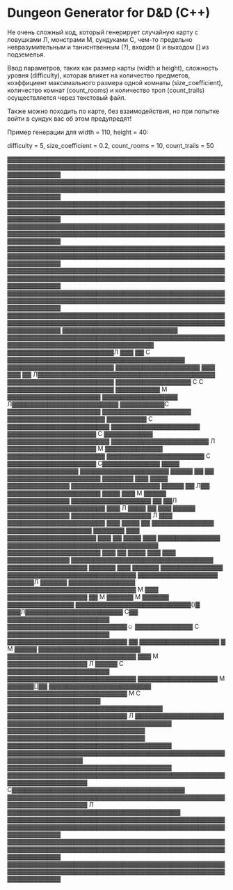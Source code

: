 # Dungeon Generator for D&D (C++)

Не очень сложный код, который генерирует случайную карту с ловушками Л, монстрами М, сундуками С, чем-то предельно невразумительным и таниснтвенным (?), входом () и выходом [] из подземелья.

Ввод параметров, таких как размер карты (width и height), сложность уровня (difficulty), которая влияет на количество предметов, коэффициент максимального размера одной комнаты (size_coefficient), количество комнат (count_rooms) и количество троп (count_trails) осуществляется через текстовый файл.

Также можно походить по карте, без взаимодействия, но при попытке войти в сундук вас об этом предупредят!

Пример генерации для width = 110, height = 40:

<!-- difficulty = 4, size_coefficient = 0.1, count_rooms = 15, count_trails = 30
![4 0 1 15 30](https://github.com/Klapeyrof/D-D/assets/113589355/edfc2eab-ced8-451e-9b15-f71d8512b540)

difficulty = 4, size_coefficient = 0.6, count_rooms = 5, count_trails = 10
![4 0 6 5 10](https://github.com/Klapeyrof/D-D/assets/113589355/076269b3-c5d5-44c0-b557-c38482dd2183)
 -->

difficulty = 5, size_coefficient = 0.2, count_rooms = 10, count_trails = 50

  ▓▓▓▓▓▓▓▓▓▓▓▓▓▓▓▓▓▓▓▓▓▓▓▓▓▓▓▓▓▓▓▓▓▓▓▓▓▓▓▓▓▓▓▓▓▓▓▓▓▓▓▓▓▓▓▓▓▓▓▓▓▓▓▓▓▓▓▓▓▓▓▓▓▓▓▓▓▓▓▓▓▓▓▓▓▓▓▓▓▓▓▓▓▓▓▓▓▓▓▓▓▓▓▓▓▓▓▓▓▓
  ▓▓▓▓▓▓▓▓▓▓▓▓▓▓▓▓▓▓▓▓▓▓▓▓▓▓▓▓▓▓▓▓▓▓▓▓▓▓▓▓▓▓▓▓▓▓▓▓▓▓▓▓▓▓▓▓▓▓▓▓▓▓▓▓▓▓▓▓▓▓▓▓▓▓▓▓▓▓▓▓▓▓▓▓▓▓▓▓▓▓▓▓▓▓▓▓▓▓▓▓▓▓▓▓▓▓▓▓▓▓
  ▓▓▓▓▓▓▓▓▓▓▓▓▓▓▓▓▓▓▓▓▓▓▓▓▓▓▓▓▓▓▓▓▓▓▓▓▓▓▓▓▓▓▓▓▓▓▓▓▓▓▓▓▓▓▓▓▓▓▓▓▓▓▓▓▓▓▓▓▓▓▓▓▓▓▓▓▓▓▓▓▓▓▓▓▓▓▓▓▓▓▓▓▓▓▓▓▓▓▓▓▓▓▓▓▓▓▓▓▓▓
  ▓▓▓▓▓▓▓▓▓▓▓▓▓▓▓▓▓▓▓▓▓▓▓▓▓▓▓▓▓▓▓▓▓▓▓▓▓▓▓▓▓▓▓▓▓▓▓▓▓▓▓▓▓▓▓▓▓▓▓▓▓▓▓▓▓▓▓▓▓▓▓▓▓▓▓▓▓▓▓▓▓▓▓▓▓▓▓▓▓▓▓▓▓▓▓▓▓▓▓▓▓▓▓▓▓▓▓▓▓▓
  ▓▓▓▓▓▓▓▓▓▓▓▓▓▓▓▓▓▓▓▓▓▓▓▓▓▓▓▓▓▓▓▓▓▓▓▓▓▓▓▓▓▓▓▓▓▓▓▓▓▓▓▓▓▓▓▓▓▓▓▓▓▓▓▓▓▓▓▓▓▓▓▓▓▓▓▓▓▓▓▓▓▓▓▓▓▓▓▓▓▓▓▓▓▓▓▓▓▓▓▓▓▓▓▓▓▓▓▓▓▓
  ▓▓▓▓▓▓▓▓▓▓▓▓▓▓▓▓▓▓▓▓▓▓▓▓▓▓▓▓▓▓▓▓▓▓▓▓▓▓▓▓▓▓▓▓▓▓▓▓▓▓▓▓▓▓▓▓▓▓▓▓▓▓▓▓▓▓▓▓▓▓▓▓▓▓▓▓▓▓▓▓▓▓▓▓▓▓▓▓▓▓▓▓▓▓▓▓▓▓▓▓▓▓▓▓▓▓▓▓▓▓
  ▓▓▓▓▓▓▓▓▓▓▓▓▓▓▓▓▓▓▓▓▓▓▓▓▓▓▓▓▓▓▓▓▓▓▓▓▓▓▓▓▓▓▓▓▓▓▓▓▓▓▓▓▓▓▓▓▓▓▓▓▓▓▓▓▓▓▓▓▓▓▓▓▓▓▓▓▓▓▓▓▓▓▓▓▓▓▓▓▓▓▓▓▓▓▓▓▓▓▓▓▓▓▓▓▓▓▓▓▓▓
  ▓▓▓▓▓▓▓▓▓▓▓▓▓▓▓▓▓▓▓▓▓▓▓▓▓▓▓▓▓▓▓▓▓▓▓▓▓▓▓▓▓▓▓▓▓▓▓▓▓▓▓▓▓▓▓▓▓▓▓▓▓▓▓▓▓▓▓▓▓▓▓▓▓▓▓▓▓▓▓▓▓▓▓▓▓▓▓▓▓▓▓▓▓▓▓▓▓▓▓▓▓▓▓▓▓▓▓▓▓▓
  ▓▓▓▓▓▓▓▓▓▓▓▓▓▓▓▓▓▓▓▓▓▓▓▓▓▓  ▓▓▓▓▓▓▓▓▓▓▓▓▓▓▓▓▓▓▓▓▓▓▓▓▓▓▓▓▓▓▓▓▓▓▓▓▓▓▓▓▓▓▓▓▓▓▓▓▓▓▓▓▓▓▓▓▓▓▓▓▓▓▓▓▓▓▓▓▓▓▓▓▓▓▓▓▓▓▓▓▓▓
  ▓▓▓▓▓▓▓▓▓▓▓▓▓▓▓▓▓▓▓▓▓▓▓▓Л   ▓▓▓  ▓▓    С  ▓▓▓▓▓▓▓▓▓▓▓▓▓▓▓▓▓▓▓▓▓▓▓▓▓▓▓▓▓▓▓▓▓▓▓▓▓▓▓▓    ▓▓▓▓▓▓▓▓▓▓▓▓▓▓▓▓▓▓▓▓▓▓▓▓
  ▓▓▓▓▓▓▓▓▓▓▓▓▓▓▓▓▓▓▓  ▓▓▓    ▓▓▓  ▓▓      Л▓▓▓▓▓▓▓▓▓▓▓▓▓▓▓▓▓▓▓▓▓▓▓▓▓▓▓▓▓▓▓▓▓▓▓▓▓▓▓▓    ▓▓▓▓▓▓▓▓▓▓▓▓▓▓▓▓▓▓▓▓▓▓▓▓
  ▓▓▓▓▓▓▓▓▓▓▓▓▓▓▓▓▓          С       С     ▓▓▓▓▓▓▓▓▓▓▓▓▓▓▓▓▓▓▓▓▓▓▓▓   ▓▓▓▓▓▓▓▓▓▓      М    ▓▓▓▓▓▓▓▓▓▓▓▓▓▓▓▓▓▓▓▓▓
  ▓▓▓▓▓▓▓▓▓▓▓▓▓▓▓▓▓                       Л▓▓▓▓▓▓▓▓▓▓▓▓▓▓▓▓▓▓▓▓▓▓▓▓   ▓▓▓▓▓▓▓▓▓▓С          ▓▓▓▓▓▓▓▓▓▓▓▓▓▓▓▓▓▓▓▓▓
  ▓▓▓▓▓▓▓▓▓▓▓▓▓▓▓▓▓▓▓▓                     ▓▓▓▓▓▓▓▓▓▓▓▓▓▓▓▓▓▓▓▓▓▓        ▓▓▓▓▓▓▓▓▓     С ▓▓▓▓▓▓▓▓▓▓▓▓▓▓▓▓▓▓▓▓▓▓▓
  ▓▓▓▓▓▓▓▓▓▓▓▓▓▓▓▓▓▓▓▓                     ▓▓▓▓▓▓▓▓▓▓▓▓▓▓▓▓▓▓▓▓      С   ▓▓▓▓▓▓▓▓▓▓▓     ▓▓▓▓▓▓▓▓▓▓▓▓▓▓▓▓▓▓▓▓▓▓▓
  ▓▓▓▓▓▓▓▓▓▓▓▓▓▓▓▓▓▓▓▓▓▓                Л  ▓▓▓▓▓▓▓▓▓▓▓▓▓▓▓▓▓▓▓▓      М ▓▓▓▓▓▓▓▓▓▓▓▓▓      ▓▓▓▓▓▓▓▓▓▓▓▓▓▓▓▓▓▓▓▓▓▓
  ▓▓▓▓▓▓▓▓▓▓▓▓▓▓▓▓▓▓▓▓▓▓             С     ▓▓▓▓▓▓▓▓▓▓▓▓▓▓▓▓▓▓▓▓       С▓▓▓▓▓▓▓▓▓▓▓▓▓      ▓▓▓▓  ▓▓▓▓▓▓▓▓▓▓▓▓▓▓▓▓
  ▓▓▓▓▓▓▓▓▓▓▓▓▓▓▓▓▓▓▓▓  ▓▓▓▓▓ ▓▓  ▓▓ ▓▓▓▓▓▓▓▓▓▓▓▓▓▓▓▓▓▓▓▓▓             ▓▓▓▓▓▓▓   ▓▓▓      ▓▓▓▓    ▓▓▓▓▓▓▓▓▓▓▓▓▓▓
  ▓▓▓▓▓▓▓▓▓▓▓▓▓▓▓▓▓▓▓▓  ▓▓▓▓▓ ▓▓ Л▓▓ ▓▓▓▓▓▓▓▓▓▓▓▓▓▓▓▓▓▓▓▓▓               ▓▓▓▓    ▓▓▓  М   ▓▓▓▓▓   ▓▓▓▓▓▓▓▓▓▓▓▓▓▓
  ▓▓▓▓▓▓▓▓▓▓▓▓▓▓▓▓▓▓      ▓▓      ▓▓Л ▓▓▓▓▓▓▓▓▓▓▓▓▓▓▓▓▓▓▓▓▓▓  ▓▓▓ Л      ▓▓▓▓ ▓▓ ▓▓▓      ▓▓▓▓▓   ▓▓▓▓▓▓▓▓▓▓▓▓▓▓
  ▓▓▓▓▓▓▓▓▓▓▓▓▓▓▓▓▓▓     Л       ▓▓▓  ▓▓▓▓▓▓▓▓▓▓▓▓▓▓▓▓▓▓▓▓▓▓  ▓▓▓        ▓▓▓▓ ▓▓                  ▓▓▓▓▓▓▓▓▓▓▓▓▓▓
  ▓▓▓▓▓▓▓▓▓▓▓▓▓▓▓▓▓▓▓   ▓▓▓▓▓▓▓  ▓▓▓  ▓▓▓▓▓▓▓▓▓▓▓▓▓▓▓▓▓▓▓▓    ▓▓▓    ▓▓  ▓▓▓▓               ▓▓▓   ▓▓▓▓▓▓▓▓▓▓▓▓▓▓
  ▓▓▓▓▓▓▓▓▓▓▓▓▓▓▓▓▓▓▓▓▓▓▓▓▓▓▓▓▓▓▓▓▓▓ ▓▓▓▓▓▓▓▓▓▓▓▓▓▓▓▓▓▓▓▓▓   ▓▓▓     ▓▓  ▓▓▓▓    ▓▓▓        ▓▓▓   ▓▓▓▓▓▓▓▓▓▓▓▓▓▓
  ▓▓▓▓▓▓▓▓▓▓▓▓▓▓▓▓▓▓▓▓▓▓▓▓▓▓▓▓▓▓▓▓      ▓▓▓▓▓▓▓▓▓▓▓▓▓▓▓▓▓▓             ▓▓▓▓▓▓    ▓▓▓     ▓▓▓▓▓▓   ▓▓▓▓▓▓▓▓▓▓▓▓▓▓
  ▓▓▓▓▓▓▓▓▓▓▓▓▓▓▓▓▓▓▓▓▓▓▓▓▓▓▓▓▓         ▓▓▓▓▓▓▓▓▓▓▓▓▓▓▓▓▓▓             ▓▓▓▓▓▓Л           ▓▓▓▓▓▓  ▓▓▓▓▓▓▓▓▓▓▓▓▓▓▓
  ▓▓▓▓▓▓▓▓▓▓▓▓▓▓▓▓▓▓▓▓▓▓▓▓▓▓▓▓▓ М   ▓▓▓ ▓▓▓▓▓▓▓▓▓▓▓▓▓▓▓▓▓▓  ▓▓    М    ▓▓▓▓▓▓    М       ▓▓▓▓▓▓  ▓▓▓▓▓▓▓▓▓▓▓▓▓▓▓
  ▓▓▓▓▓▓▓▓▓▓▓▓▓▓▓▓▓▓▓▓▓▓▓▓▓▓()▓     ▓▓▓Л▓▓▓▓▓▓▓▓▓▓▓▓▓▓▓▓▓▓▓▓▓▓          С▓▓              ▓▓▓▓▓▓▓▓▓▓▓▓▓▓▓▓▓▓▓▓▓▓▓
  ▓▓▓▓▓▓▓▓▓▓▓▓▓▓▓▓▓▓▓▓▓▓▓▓▓▓▓☺                   ▓▓▓▓▓▓▓▓▓▓▓▓▓            С              ▓▓▓▓▓▓▓▓▓▓▓▓▓▓▓▓▓▓▓▓▓▓▓
  ▓▓▓▓▓▓▓▓▓▓▓▓▓▓▓▓▓▓▓▓▓▓▓▓▓▓▓               ▓▓    ▓▓▓▓▓▓▓▓▓▓▓▓▓▓▓▓▓▓ ▓  М    ▓▓▓▓▓       ▓▓▓▓▓▓▓▓▓▓▓▓▓▓▓▓▓▓▓▓▓▓▓
  ▓▓▓▓▓▓▓▓▓▓▓▓▓▓▓▓▓▓▓▓▓▓▓▓▓▓▓▓▓             ▓▓▓ М ▓▓▓▓▓▓▓▓▓▓▓▓▓▓▓▓▓▓      Л  ▓▓▓▓▓     С ▓▓▓▓▓▓▓▓▓▓▓▓▓▓▓▓▓▓▓▓▓▓▓
  ▓▓▓▓▓▓▓▓▓▓▓▓▓▓▓▓▓▓▓▓▓▓▓▓▓▓▓▓▓                   ▓▓▓▓▓▓▓▓▓▓▓▓▓▓▓▓▓▓    М    ▓▓▓▓▓▓[]▓▓  ▓▓▓▓▓▓▓▓▓▓▓▓▓▓▓▓▓▓▓▓▓▓▓
  ▓▓▓▓▓▓▓▓▓▓▓▓▓▓▓▓▓▓▓▓▓▓▓▓▓▓▓      М  С       ▓▓▓▓▓▓▓▓▓▓▓▓▓▓▓▓▓▓▓▓▓          ▓▓▓▓▓▓▓▓▓▓▓▓▓▓▓▓▓▓▓▓▓▓▓▓▓▓▓▓▓▓▓▓▓▓▓
  ▓▓▓▓▓▓▓▓▓▓▓▓▓▓▓▓▓▓▓▓▓▓▓▓▓▓▓ Л               ▓▓▓▓▓▓▓▓▓▓▓▓▓▓▓▓▓▓▓▓         ▓▓▓▓▓▓▓▓▓▓▓▓▓▓▓▓▓▓▓▓▓▓▓▓▓▓▓▓▓▓▓▓▓▓▓▓▓
  ▓▓▓▓▓▓▓▓▓▓▓▓▓▓▓▓▓▓▓▓▓▓▓▓▓▓▓▓▓▓▓  ▓▓▓▓▓▓▓▓▓▓▓▓▓▓▓▓▓▓▓▓▓▓▓▓▓▓▓▓▓▓▓         ▓▓▓▓▓▓▓▓▓▓▓▓▓▓▓▓▓▓▓▓▓▓▓▓▓▓▓▓▓▓▓▓▓▓▓▓▓
  ▓▓▓▓▓▓▓▓▓▓▓▓▓▓▓▓▓▓▓▓▓▓▓▓▓▓▓▓▓▓▓▓▓▓▓▓▓▓▓▓▓▓▓▓▓▓▓▓▓▓▓▓▓▓▓▓▓▓▓▓▓▓▓▓▓▓       ▓▓▓▓▓▓▓▓▓▓▓▓▓▓▓▓▓▓▓▓▓▓▓▓▓▓▓▓▓▓▓▓▓▓▓▓▓
  ▓▓▓▓▓▓▓▓▓▓▓▓▓▓▓▓▓▓▓▓▓▓▓▓▓▓▓▓▓▓▓▓▓▓▓▓▓▓▓▓▓▓▓▓▓▓▓▓▓▓▓▓▓▓▓▓▓▓▓▓▓▓▓▓▓▓▓   С▓▓▓▓▓▓▓▓▓▓▓▓▓▓▓▓▓▓▓▓▓▓▓▓▓▓▓▓▓▓▓▓▓▓▓▓▓▓▓
  ▓▓▓▓▓▓▓▓▓▓▓▓▓▓▓▓▓▓▓▓▓▓▓▓▓▓▓▓▓▓▓▓▓▓▓▓▓▓▓▓▓▓▓▓▓▓▓▓▓▓▓▓▓▓▓▓▓▓▓▓▓▓▓▓▓▓▓  Л ▓▓▓▓▓▓▓▓▓▓▓▓▓▓▓▓▓▓▓▓▓▓▓▓▓▓▓▓▓▓▓▓▓▓▓▓▓▓▓
  ▓▓▓▓▓▓▓▓▓▓▓▓▓▓▓▓▓▓▓▓▓▓▓▓▓▓▓▓▓▓▓▓▓▓▓▓▓▓▓▓▓▓▓▓▓▓▓▓▓▓▓▓▓▓▓▓▓▓▓▓▓▓▓▓▓▓▓▓▓▓▓▓▓▓▓▓▓▓▓▓▓▓▓▓▓▓▓▓▓▓▓▓▓▓▓▓▓▓▓▓▓▓▓▓▓▓▓▓▓▓
  ▓▓▓▓▓▓▓▓▓▓▓▓▓▓▓▓▓▓▓▓▓▓▓▓▓▓▓▓▓▓▓▓▓▓▓▓▓▓▓▓▓▓▓▓▓▓▓▓▓▓▓▓▓▓▓▓▓▓▓▓▓▓▓▓▓▓▓▓▓▓▓▓▓▓▓▓▓▓▓▓▓▓▓▓▓▓▓▓▓▓▓▓▓▓▓▓▓▓▓▓▓▓▓▓▓▓▓▓▓▓
  ▓▓▓▓▓▓▓▓▓▓▓▓▓▓▓▓▓▓▓▓▓▓▓▓▓▓▓▓▓▓▓▓▓▓▓▓▓▓▓▓▓▓▓▓▓▓▓▓▓▓▓▓▓▓▓▓▓▓▓▓▓▓▓▓▓▓▓▓▓▓▓▓▓▓▓▓▓▓▓▓▓▓▓▓▓▓▓▓▓▓▓▓▓▓▓▓▓▓▓▓▓▓▓▓▓▓▓▓▓▓
